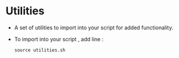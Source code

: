 # Utilities

* A set of utilities to import into your script for added functionality.
* To import into your script , add line :
  
  `source utilities.sh`
